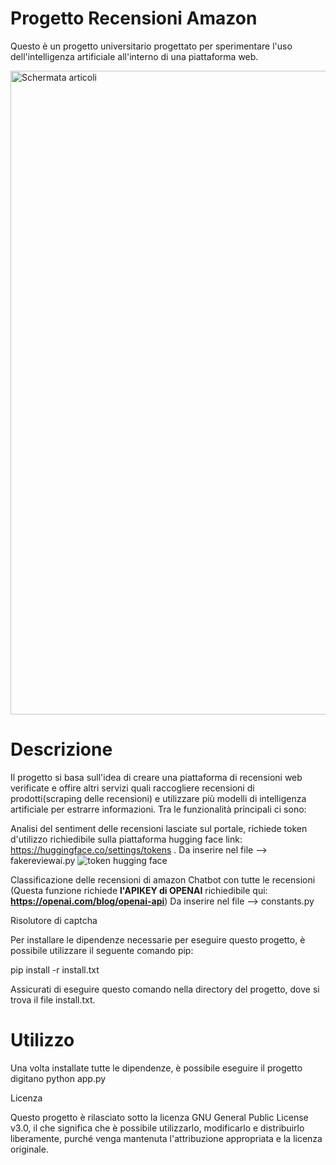 # Progetto Recensioni Amazon

Questo è un progetto universitario progettato per sperimentare l'uso dell'intelligenza artificiale all'interno di una piattaforma web.

<img width="1030" alt="Schermata articoli" src="https://github.com/gdmr/RecensioniAmazon/assets/94682493/2edeeaa9-ad62-45cd-a1b2-ec9cc4af871d">



# Descrizione

Il progetto si basa sull'idea di creare una piattaforma di recensioni web verificate e offire altri servizi quali raccogliere recensioni di prodotti(scraping delle recensioni) e utilizzare più modelli di intelligenza artificiale per estrarre informazioni. Tra le funzionalità principali ci sono:

Analisi del sentiment delle recensioni lasciate sul portale, richiede token d'utilizzo richiedibile sulla piattaforma hugging face link: https://huggingface.co/settings/tokens . Da inserire nel file --> fakereviewai.py
![token hugging face](https://github.com/gdmr/RecensioniAmazon/assets/94682493/a29fab0d-6c63-42b5-aa40-bfd588db9cfe)


Classificazione delle recensioni di amazon
Chatbot con tutte le recensioni (Questa funzione richiede **l'APIKEY di OPENAI** richiedibile qui: **https://openai.com/blog/openai-api**) Da inserire nel file --> constants.py

Risolutore di captcha

Per installare le dipendenze necessarie per eseguire questo progetto, è possibile utilizzare il seguente comando pip:

pip install -r install.txt

Assicurati di eseguire questo comando nella directory del progetto, dove si trova il file install.txt.

# Utilizzo

Una volta installate tutte le dipendenze, è possibile eseguire il progetto digitano python app.py


Licenza

Questo progetto è rilasciato sotto la licenza GNU General Public License v3.0, il che significa che è possibile utilizzarlo, modificarlo e distribuirlo liberamente, purché venga mantenuta l'attribuzione appropriata e la licenza originale.

